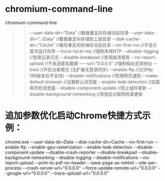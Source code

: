 # chromium-command-line
chromium-command-line

>>--user-data-dir="Data" //数据重定向存储当前目录
>>--user-data-dir="..\Data" //数据重定向存储到上层目录
--disk-cache-dir="Cache" //缓存重定向存储存当前目录
--no-first-run //不显示首次运行向导
--force-local-ntp //强制本地NTP
--disable-logging //禁用记录日志
--disable-breakpad //禁用崩溃报告
--no-report-upload //不发送匿名数据
--*-*-url="0.0.0.0" //强制指向无效地址
--bwsi //开启访客模式 (无扩展无登录同步)
--enable-ftp //允许ftp (88版本后不支持)
--disable-notifications //禁用网页通知
--make-default-browser //设置默认浏览器
--enable-leak-detection //加载网页检测泄露
--disable-component-update //禁止组件更新
--disable-background-networking //禁用后台联网检查更新

# 追加参数优化启动Chrome快捷方式示例：
chrome.exe --user-data-dir=Data --disk-cache-dir=Cache --no-first-run --enable-ftp --enable-gpu-rasterization --enable-leak-detection --disable-component-update --disable-crash-reporter --disable-breakpad --disable-background-networking --disable-logging --disable-notifications --no-report-upload --print-to-pdf-no-header --save-page-as-mhtml --site-per-process --crash-server-url="0.0.0.0" --force-update-remote-url="0.0.0.0" --google-url="0.0.0.0" --trace-upload-url="0.0.0.0"
